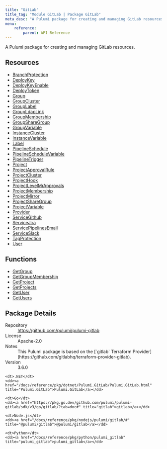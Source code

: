 ```yaml
---
title: "GitLab"
title_tag: "Module GitLab | Package GitLab"
meta_desc: "A Pulumi package for creating and managing GitLab resources."
menu:
    reference:
        parent: API Reference
---
```


<!-- WARNING: this file was generated by Pulumi Docs Generator. -->
<!-- Do not edit by hand unless you're certain you know what you are doing! -->

A Pulumi package for creating and managing GitLab resources.

<h2 id="resources">Resources</h2>
<ul class="api">
    <li><a href="branchprotection" title="BranchProtection"><span class="symbol resource"></span>BranchProtection</a></li>
    <li><a href="deploykey" title="DeployKey"><span class="symbol resource"></span>DeployKey</a></li>
    <li><a href="deploykeyenable" title="DeployKeyEnable"><span class="symbol resource"></span>DeployKeyEnable</a></li>
    <li><a href="deploytoken" title="DeployToken"><span class="symbol resource"></span>DeployToken</a></li>
    <li><a href="group" title="Group"><span class="symbol resource"></span>Group</a></li>
    <li><a href="groupcluster" title="GroupCluster"><span class="symbol resource"></span>GroupCluster</a></li>
    <li><a href="grouplabel" title="GroupLabel"><span class="symbol resource"></span>GroupLabel</a></li>
    <li><a href="groupldaplink" title="GroupLdapLink"><span class="symbol resource"></span>GroupLdapLink</a></li>
    <li><a href="groupmembership" title="GroupMembership"><span class="symbol resource"></span>GroupMembership</a></li>
    <li><a href="groupsharegroup" title="GroupShareGroup"><span class="symbol resource"></span>GroupShareGroup</a></li>
    <li><a href="groupvariable" title="GroupVariable"><span class="symbol resource"></span>GroupVariable</a></li>
    <li><a href="instancecluster" title="InstanceCluster"><span class="symbol resource"></span>InstanceCluster</a></li>
    <li><a href="instancevariable" title="InstanceVariable"><span class="symbol resource"></span>InstanceVariable</a></li>
    <li><a href="label" title="Label"><span class="symbol resource"></span>Label</a></li>
    <li><a href="pipelineschedule" title="PipelineSchedule"><span class="symbol resource"></span>PipelineSchedule</a></li>
    <li><a href="pipelineschedulevariable" title="PipelineScheduleVariable"><span class="symbol resource"></span>PipelineScheduleVariable</a></li>
    <li><a href="pipelinetrigger" title="PipelineTrigger"><span class="symbol resource"></span>PipelineTrigger</a></li>
    <li><a href="project" title="Project"><span class="symbol resource"></span>Project</a></li>
    <li><a href="projectapprovalrule" title="ProjectApprovalRule"><span class="symbol resource"></span>ProjectApprovalRule</a></li>
    <li><a href="projectcluster" title="ProjectCluster"><span class="symbol resource"></span>ProjectCluster</a></li>
    <li><a href="projecthook" title="ProjectHook"><span class="symbol resource"></span>ProjectHook</a></li>
    <li><a href="projectlevelmrapprovals" title="ProjectLevelMrApprovals"><span class="symbol resource"></span>ProjectLevelMrApprovals</a></li>
    <li><a href="projectmembership" title="ProjectMembership"><span class="symbol resource"></span>ProjectMembership</a></li>
    <li><a href="projectmirror" title="ProjectMirror"><span class="symbol resource"></span>ProjectMirror</a></li>
    <li><a href="projectsharegroup" title="ProjectShareGroup"><span class="symbol resource"></span>ProjectShareGroup</a></li>
    <li><a href="projectvariable" title="ProjectVariable"><span class="symbol resource"></span>ProjectVariable</a></li>
    <li><a href="provider" title="Provider"><span class="symbol resource"></span>Provider</a></li>
    <li><a href="servicegithub" title="ServiceGithub"><span class="symbol resource"></span>ServiceGithub</a></li>
    <li><a href="servicejira" title="ServiceJira"><span class="symbol resource"></span>ServiceJira</a></li>
    <li><a href="servicepipelinesemail" title="ServicePipelinesEmail"><span class="symbol resource"></span>ServicePipelinesEmail</a></li>
    <li><a href="serviceslack" title="ServiceSlack"><span class="symbol resource"></span>ServiceSlack</a></li>
    <li><a href="tagprotection" title="TagProtection"><span class="symbol resource"></span>TagProtection</a></li>
    <li><a href="user" title="User"><span class="symbol resource"></span>User</a></li>
</ul>

<h2 id="functions">Functions</h2>
<ul class="api">
    <li><a href="getgroup" title="GetGroup"><span class="symbol function"></span>GetGroup</a></li>
    <li><a href="getgroupmembership" title="GetGroupMembership"><span class="symbol function"></span>GetGroupMembership</a></li>
    <li><a href="getproject" title="GetProject"><span class="symbol function"></span>GetProject</a></li>
    <li><a href="getprojects" title="GetProjects"><span class="symbol function"></span>GetProjects</a></li>
    <li><a href="getuser" title="GetUser"><span class="symbol function"></span>GetUser</a></li>
    <li><a href="getusers" title="GetUsers"><span class="symbol function"></span>GetUsers</a></li>
</ul>

<h2 id="package-details">Package Details</h2>
<dl class="package-details">
	<dt>Repository</dt>
	<dd><a href="https://github.com/pulumi/pulumi-gitlab">https://github.com/pulumi/pulumi-gitlab</a></dd>
	<dt>License</dt>
	<dd>Apache-2.0</dd>
	<dt>Notes</dt>
	<dd>This Pulumi package is based on the [`gitlab` Terraform Provider](https://github.com/gitlabhq/terraform-provider-gitlab).</dd>
	<dt>Version</dt>
	<dd>3.6.0</dd>
</dl>



<dl class="tabular">

    <dt>.NET</dt>
    <dd><a href="/docs/reference/pkg/dotnet/Pulumi.GitLab/Pulumi.GitLab.html" title="Pulumi.GitLab">Pulumi.GitLab</a></dd>

    <dt>Go</dt>
    <dd><a href="https://pkg.go.dev/github.com/pulumi/pulumi-gitlab/sdk/v3/go/gitlab/?tab=doc#" title="gitlab">gitlab</a></dd>

    <dt>Node.js</dt>
    <dd><a href="/docs/reference/pkg/nodejs/pulumi/gitlab/#" title="@pulumi/gitlab">@pulumi/gitlab</a></dd>

    <dt>Python</dt>
    <dd><a href="/docs/reference/pkg/python/pulumi_gitlab" title="pulumi_gitlab">pulumi_gitlab</a></dd>

</dl>

